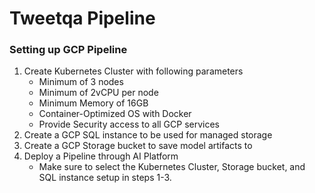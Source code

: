 # Tweetqa Pipeline
### Setting up GCP Pipeline
1. Create Kubernetes Cluster with following parameters
    * Minimum of 3 nodes
    * Minimum of 2vCPU per node
    * Minimum Memory of 16GB
    * Container-Optimized OS with Docker
    * Provide Security access to all GCP services
2. Create a GCP SQL instance to be used for managed storage
3. Create a GCP Storage bucket to save model artifacts to
4. Deploy a Pipeline through AI Platform
    * Make sure to select the Kubernetes Cluster, Storage bucket, and SQL instance setup in steps 1-3.
    